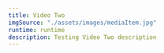 ```yaml
---
title: Video Two
imgSource: "./assets/images/mediaItem.jpg"
runtime: runtime
description: Testing Video Two description
---
```

